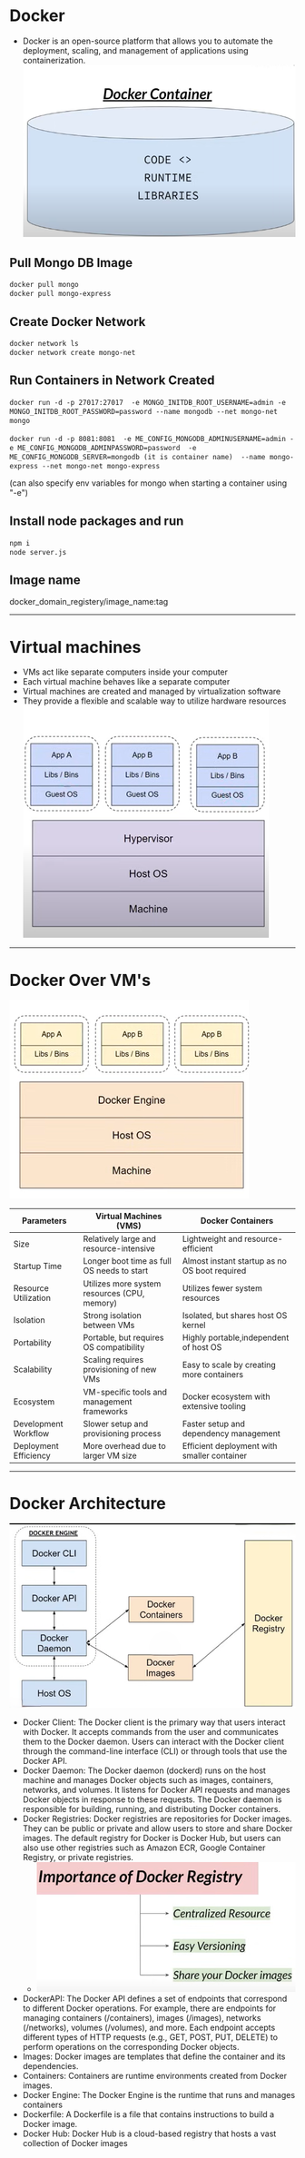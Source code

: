 # Docker
- Docker is an open-source platform that allows you to automate the deployment, scaling, and management of applications using containerization.
![alt text](image.png)


## Pull Mongo DB Image
    docker pull mongo
    docker pull mongo-express

## Create Docker Network
    docker network ls
    docker network create mongo-net

## Run Containers in Network Created
    docker run -d -p 27017:27017  -e MONGO_INITDB_ROOT_USERNAME=admin -e MONGO_INITDB_ROOT_PASSWORD=password --name mongodb --net mongo-net mongo

    docker run -d -p 8081:8081  -e ME_CONFIG_MONGODB_ADMINUSERNAME=admin -e ME_CONFIG_MONGODB_ADMINPASSWORD=password  -e ME_CONFIG_MONGODB_SERVER=mongodb (it is container name)  --name mongo-express --net mongo-net mongo-express
(can also specify env variables for mongo when starting a container using "-e")


## Install node packages and run
    npm i 
    node server.js


## Image name
docker_domain_registery/image_name:tag

---

# Virtual machines
- VMs act like separate computers inside your computer
- Each virtual machine behaves like a separate computer
- Virtual machines are created and managed by virtualization software
- They provide a flexible and scalable way to utilize hardware resources
![alt text](image-1.png)
---
# Docker Over VM's
![alt text](image-2.png)

|Parameters| Virtual Machines (VMS) |Docker Containers|
|----------|------------------------|-----------------|
|Size| Relatively large and resource-intensive| Lightweight and resource-efficient|
|Startup Time|Longer boot time as full OS needs to start| Almost instant startup as no OS boot required|
|Resource Utilization| Utilizes more system resources (CPU, memory)| Utilizes fewer system resources|
|Isolation|Strong isolation between VMs| Isolated, but shares host OS kernel|
|Portability|Portable, but requires OS compatibility| Highly portable,independent of host OS|
|Scalability |Scaling requires provisioning of new VMs | Easy to scale by creating more containers|
|Ecosystem|VM-specific tools and management frameworks|Docker ecosystem with extensive tooling|
|Development Workflow| Slower setup and provisioning process| Faster setup and dependency management|
|Deployment Efficiency| More overhead due to larger VM size |Efficient deployment with smaller container|

---

# Docker Architecture
![alt text](image-3.png)

- Docker Client: The Docker client is the primary way that users interact with Docker. It accepts commands from the user and communicates them to the Docker daemon. Users can interact with the Docker client through the command-line interface (CLI) or through tools that use the Docker API.
- Docker Daemon: The Docker daemon (dockerd) runs on the host machine and manages Docker objects such as images, containers, networks, and volumes. It listens for Docker API requests and manages Docker objects in response to these requests. The Docker daemon is responsible for building, running, and distributing Docker containers.
- Docker Registries: Docker registries are repositories for Docker images. They can be public or private and allow users to store and share Docker images. The default registry for Docker is Docker Hub, but users can also use other registries such as Amazon ECR, Google Container Registry, or private registries.
    - ![alt text](image-4.png)
- DockerAPI: The Docker API defines a set of endpoints that correspond to different Docker operations. For example, there are endpoints for managing containers (/containers), images (/images), networks (/networks), volumes (/volumes), and more. Each endpoint accepts different types of HTTP requests (e.g., GET, POST, PUT, DELETE) to perform operations on the corresponding Docker objects.
- Images: Docker images are templates that define the container and its dependencies.
- Containers: Containers are runtime environments created from Docker images.
- Docker Engine: The Docker Engine is the runtime that runs and manages containers
- Dockerfile: A Dockerfile is a file that contains instructions to build a Docker image.
- Docker Hub: Docker Hub is a cloud-based registry that hosts a vast collection of Docker images
